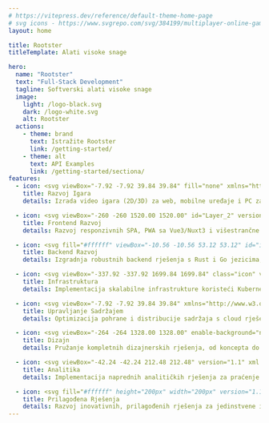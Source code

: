 ```yaml
---
# https://vitepress.dev/reference/default-theme-home-page
# svg icons - https://www.svgrepo.com/svg/384199/multiplayer-online-games-joystick?edit=true
layout: home

title: Rootster
titleTemplate: Alati visoke snage

hero:
  name: "Rootster"
  text: "Full-Stack Development"
  tagline: Softverski alati visoke snage
  image:
    light: /logo-black.svg
    dark: /logo-white.svg
    alt: Rootster
  actions:
    - theme: brand
      text: Istražite Rootster
      link: /getting-started/
    - theme: alt
      text: API Examples
      link: /getting-started/sectiona/
features:
  - icon: <svg viewBox="-7.92 -7.92 39.84 39.84" fill="none" xmlns="http://www.w3.org/2000/svg"><g id="SVGRepo_bgCarrier" stroke-width="0"></g><g id="SVGRepo_tracerCarrier" stroke-linecap="round" stroke-linejoin="round"></g><g id="SVGRepo_iconCarrier"> <path d="M6.00014 11H10.0001M8.00014 9V13M15.0001 12H15.0101M18.0001 10H18.0101M10.4491 5H13.5512C16.1761 5 17.4885 5 18.5187 5.49743C19.4257 5.9354 20.1793 6.63709 20.6808 7.51059C21.2503 8.5027 21.3438 9.81181 21.5309 12.43L21.7769 15.8745C21.8975 17.5634 20.5599 19 18.8667 19C18.0008 19 17.1796 18.6154 16.6253 17.9502L16.2501 17.5C15.907 17.0882 15.7354 16.8823 15.54 16.7159C15.1305 16.3672 14.6346 16.1349 14.1045 16.0436C13.8516 16 13.5836 16 13.0476 16H10.9527C10.4167 16 10.1487 16 9.89577 16.0436C9.36563 16.1349 8.86981 16.3672 8.46024 16.7159C8.26487 16.8823 8.09329 17.0882 7.75013 17.5L7.37497 17.9502C6.82064 18.6154 5.99949 19 5.13359 19C3.44037 19 2.10275 17.5634 2.22339 15.8745L2.46942 12.43C2.65644 9.81181 2.74994 8.5027 3.31951 7.51059C3.82098 6.63709 4.57458 5.9354 5.48159 5.49743C6.51176 5 7.8242 5 10.4491 5Z" stroke="#ffffff" stroke-width="2" stroke-linecap="round" stroke-linejoin="round"></path> </g></svg>
    title: Razvoj Igara
    details: Izrada video igara (2D/3D) za web, mobilne uređaje i PC za sve vrste klijenata.

  - icon: <svg viewBox="-260 -260 1520.00 1520.00" id="Layer_2" version="1.1" xml:space="preserve" xmlns="http://www.w3.org/2000/svg" xmlns:xlink="http://www.w3.org/1999/xlink" fill="#ffffff"><g id="SVGRepo_bgCarrier" stroke-width="0"></g><g id="SVGRepo_tracerCarrier" stroke-linecap="round" stroke-linejoin="round"></g><g id="SVGRepo_iconCarrier"> <g> <path d="M313.552,775.851c0,16.568,13.431,30,30,30h312.896c16.568,0,30-13.432,30-30v-53.012H313.552 V775.851z M500,745.096c10.632,0,19.25,8.618,19.25,19.25c0,10.631-8.618,19.25-19.25,19.25s-19.25-8.619-19.25-19.25 C480.75,753.714,489.368,745.096,500,745.096z" style="fill:#ffffff;"></path> <path d="M656.45,203.112h-9.504c-0.519-5.036-4.773-8.963-9.946-8.963h-41.333 c-5.173,0-9.427,3.928-9.946,8.963H343.55c-16.57,0-30,13.43-30,30v34.37c-5.522,0.001-9.997,4.478-9.997,10v34.003 c0,5.522,4.476,9.999,9.997,10v376.357h372.9v-464.73C686.45,216.542,673.02,203.112,656.45,203.112z M424.33,250.742h151.34 c6.91,0,12.5,5.6,12.5,12.5c0,3.46-1.4,6.58-3.66,8.84c-2.26,2.26-5.39,3.66-8.84,3.66H424.33c-6.91,0-12.5-5.59-12.5-12.5 C411.83,256.342,417.42,250.742,424.33,250.742z M575.67,650.202H424.33c-6.91,0-12.5-5.59-12.5-12.5c0-6.9,5.59-12.5,12.5-12.5 h151.34c6.91,0,12.5,5.6,12.5,12.5C588.17,644.612,582.58,650.202,575.67,650.202z M644.53,456.882c0,7.34-5.49,13.51-12.78,14.37 l-1.25,0.15c-12.46,1.47-23.03,9.67-27.81,21.28c-0.06,0.14-0.11,0.27-0.17,0.41c-4.86,11.64-3.25,24.97,4.56,34.87l0.77,0.98 c4.55,5.76,4.06,14.01-1.12,19.2l-9.07,9.06c-5.18,5.19-13.43,5.67-19.19,1.13l-0.99-0.78c-9.9-7.81-23.22-9.41-34.86-4.56 c-0.14,0.06-0.28,0.12-0.41,0.171c-11.61,4.789-19.81,15.35-21.28,27.82l-0.15,1.24c-0.86,7.29-7.04,12.78-14.37,12.78h-12.82 c-7.33,0-13.51-5.49-14.37-12.78l-0.15-1.25c-1.47-12.46-9.67-23.021-21.28-27.81c-0.13-0.05-0.27-0.11-0.41-0.171 c-11.64-4.85-24.96-3.25-34.86,4.56l-0.99,0.78c-5.76,4.54-14.01,4.06-19.19-1.13l-9.07-9.06c-5.18-5.19-5.67-13.44-1.12-19.2 l0.77-0.98c7.81-9.9,9.42-23.23,4.56-34.87c-0.05-0.14-0.11-0.27-0.17-0.41c-4.78-11.61-15.34-19.81-27.81-21.28l-1.25-0.15 c-7.29-0.86-12.78-7.03-12.78-14.37v-12.81c0-7.34,5.49-13.52,12.78-14.38l1.25-0.14c12.47-1.47,23.03-9.68,27.81-21.28 c0.06-0.14,0.12-0.28,0.17-0.41c4.86-11.64,3.25-24.97-4.56-34.87l-0.77-0.98c-4.55-5.76-4.06-14.01,1.12-19.2l9.07-9.06 c5.18-5.19,13.43-5.67,19.19-1.13l0.99,0.78c9.9,7.81,23.22,9.41,34.86,4.56c0.14-0.06,0.28-0.12,0.41-0.17 c11.61-4.79,19.81-15.35,21.28-27.82l0.15-1.25c0.86-7.28,7.04-12.771,14.37-12.771h12.82c7.33,0,13.51,5.49,14.37,12.771 l0.15,1.25c1.47,12.47,9.67,23.03,21.28,27.82c0.13,0.05,0.27,0.11,0.41,0.17c11.64,4.85,24.96,3.25,34.86-4.56l0.99-0.78 c5.76-4.54,14.01-4.06,19.19,1.13l9.07,9.06c5.18,5.19,5.67,13.44,1.12,19.2l-0.77,0.98c-7.81,9.9-9.42,23.23-4.56,34.87 c0.06,0.13,0.11,0.27,0.17,0.41c4.78,11.6,15.35,19.81,27.81,21.28l1.25,0.14c7.29,0.86,12.78,7.04,12.78,14.38V456.882z" style="fill:#ffffff;"></path> <path d="M494.69,369.462c-40.44,2.59-73.12,35.26-75.7,75.71c-3.13,48.93,37.38,89.44,86.32,86.32 c40.44-2.59,73.12-35.26,75.7-75.71C584.14,406.842,543.63,366.332,494.69,369.462z M487.5,488.642c0,5.15-4.18,9.33-9.33,9.33 h-16.34c-5.15,0-9.32-4.18-9.32-9.33v-16.34c0-5.15,4.17-9.33,9.32-9.33h16.34c5.15,0,9.33,4.18,9.33,9.33V488.642z M487.5,428.652 c0,5.15-4.18,9.32-9.33,9.32h-16.34c-5.15,0-9.32-4.17-9.32-9.32v-16.34c0-5.15,4.17-9.33,9.32-9.33h16.34 c5.15,0,9.33,4.18,9.33,9.33V428.652z M547.49,488.642c0,5.15-4.17,9.33-9.32,9.33h-16.34c-5.15,0-9.33-4.18-9.33-9.33v-16.34 c0-5.15,4.18-9.33,9.33-9.33h16.34c5.15,0,9.32,4.18,9.32,9.33V488.642z M547.49,428.652c0,5.15-4.17,9.32-9.32,9.32h-16.34 c-5.15,0-9.33-4.17-9.33-9.32v-16.34c0-5.15,4.18-9.33,9.33-9.33h16.34c5.15,0,9.32,4.18,9.32,9.33V428.652z" style="fill:#ffffff;"></path> <path d="M817.51,342.902v-60.82c16.34-5.27,28.16-20.6,28.16-38.7c0-22.46-18.2-40.66-40.66-40.66 c-22.46,0-40.67,18.2-40.67,40.66c0,18.1,11.83,33.43,28.17,38.7v60.82c0,8.93-7.27,16.2-16.21,16.2h-64.85v25h64.85 C799.02,384.102,817.51,365.622,817.51,342.902z" style="fill:#ffffff;"></path> <path d="M207.49,342.902v-60.82c16.34-5.27,28.17-20.6,28.17-38.7c0-22.46-18.21-40.66-40.67-40.66 s-40.66,18.2-40.66,40.66c0,18.1,11.82,33.43,28.16,38.7v60.82c0,22.72,18.49,41.2,41.21,41.2h64.85v-25H223.7 C214.76,359.102,207.49,351.832,207.49,342.902z" style="fill:#ffffff;"></path> <path d="M805.01,411.822c-18.3,0-33.77,12.08-38.88,28.7h-54.68v23.92h54.68 c5.11,16.63,20.58,28.71,38.88,28.71c22.46,0,40.66-18.21,40.66-40.67C845.67,430.022,827.47,411.822,805.01,411.822z" style="fill:#ffffff;"></path> <path d="M194.99,411.822c-22.46,0-40.66,18.2-40.66,40.66c0,22.46,18.2,40.67,40.66,40.67 c18.3,0,33.77-12.08,38.88-28.71h54.68v-23.92h-54.68C228.76,423.902,213.29,411.822,194.99,411.822z" style="fill:#ffffff;"></path> <path d="M182.49,558.052v60.81c-16.34,5.28-28.16,20.61-28.16,38.7c0,22.46,18.2,40.67,40.66,40.67 s40.67-18.21,40.67-40.67c0-18.09-11.83-33.42-28.17-38.7v-60.81c0-8.93,7.27-16.2,16.21-16.2h64.85v-25H223.7 C200.98,516.852,182.49,535.332,182.49,558.052z" style="fill:#ffffff;"></path> <path d="M817.51,618.862v-60.81c0-22.72-18.49-41.2-41.21-41.2h-64.85v25h64.85 c8.94,0,16.21,7.27,16.21,16.2v60.81c-16.34,5.28-28.17,20.61-28.17,38.7c0,22.46,18.21,40.67,40.67,40.67 c22.46,0,40.66-18.21,40.66-40.67C845.67,639.472,833.85,624.142,817.51,618.862z" style="fill:#ffffff;"></path> </g> </g></svg>
    title: Frontend Razvoj
    details: Razvoj responzivnih SPA, PWA sa Vue3/Nuxt3 i višestrančne aplikacija koristeći Alpine.js, HTMX...

  - icon: <svg fill="#ffffff" viewBox="-10.56 -10.56 53.12 53.12" id="icon" xmlns="http://www.w3.org/2000/svg"><g id="SVGRepo_bgCarrier" stroke-width="0"></g><g id="SVGRepo_tracerCarrier" stroke-linecap="round" stroke-linejoin="round"></g><g id="SVGRepo_iconCarrier"><defs><style>.cls-1{fill:none;}</style></defs><title>datastore</title><circle cx="23" cy="23" r="1"></circle><rect x="8" y="22" width="12" height="2"></rect><circle cx="23" cy="9" r="1"></circle><rect x="8" y="8" width="12" height="2"></rect><path d="M26,14a2,2,0,0,0,2-2V6a2,2,0,0,0-2-2H6A2,2,0,0,0,4,6v6a2,2,0,0,0,2,2H8v4H6a2,2,0,0,0-2,2v6a2,2,0,0,0,2,2H26a2,2,0,0,0,2-2V20a2,2,0,0,0-2-2H24V14ZM6,6H26v6H6ZM26,26H6V20H26Zm-4-8H10V14H22Z"></path><rect id="_Transparent_Rectangle_" data-name="<Transparent Rectangle>" class="cls-1" width="32" height="32"></rect></g></svg>
    title: Backend Razvoj
    details: Izgradnja robustnih backend rješenja s Rust i Go jezicima, uključujući API-e, koristeći Docker za razvoj i distribuciju.

  - icon: <svg viewBox="-337.92 -337.92 1699.84 1699.84" class="icon" version="1.1" xmlns="http://www.w3.org/2000/svg" fill="#ffffff"><g id="SVGRepo_bgCarrier" stroke-width="0"></g><g id="SVGRepo_tracerCarrier" stroke-linecap="round" stroke-linejoin="round"></g><g id="SVGRepo_iconCarrier"><path d="M464.8 409.7C431.9 365 378.9 336 319.2 336c-99.8 0-180.7 80.9-180.7 180.7s80.9 180.7 180.7 180.7h297.3c149.3 0 270.3-121 270.3-270.3s-121-270.3-270.3-270.3c-118.7 0-219.6 76.5-255.9 183" fill="#FFFFFF"></path><path d="M823.5 766.5c0-3.2 0.5-6.3 1.5-9.2H631V417.4c0-5.5-4.5-10-10-10s-10 4.5-10 10v359.9h214.6c-1.3-3.3-2.1-7-2.1-10.8z" fill="#ffffff"></path><path d="M230.2 791.7c-3.5-8.7-12-14.9-22-14.9-13.1 0-23.7 10.6-23.7 23.7s10.6 23.7 23.7 23.7c9.5 0 17.7-5.6 21.5-13.7 1.4-3 2.2-6.4 2.2-10 0-3.1-0.6-6.1-1.7-8.8z" fill="#ffffff"></path><path d="M852.2 737.9c-12.6 0-23.3 8.1-27.1 19.4-1 2.9-1.5 6-1.5 9.2 0 3.8 0.7 7.4 2.1 10.8 4.3 10.5 14.5 17.9 26.6 17.9 15.8 0 28.7-12.8 28.7-28.7-0.1-15.8-13-28.6-28.8-28.6zM700 257.7c2.1-5.1-0.3-11-5.4-13.1-78-32.3-135.3-15.6-169.6 4.1-37.2 21.3-55.7 50.2-56.4 51.5-2.9 4.7-1.5 10.8 3.1 13.8 1.7 1 3.5 1.5 5.3 1.5 3.3 0 6.6-1.6 8.5-4.6 0.2-0.3 17.1-26.4 50.2-45.2 44.1-24.9 94.9-25.8 151.2-2.5 5.1 2 11-0.4 13.1-5.5z" fill="#ffffff"></path><path d="M852.2 819.8c-12.4 0-22.9 7.8-26.9 18.8H534.5V717.3H611v-40h-76.5V537.9c0-5.5-4.5-10-10-10s-10 4.5-10 10v139.4h-66.9V537.9c0-5.5-4.5-10-10-10s-10 4.5-10 10v139.4H319.2c-88.6 0-160.7-72.1-160.7-160.7s72.1-160.7 160.7-160.7c50.9 0 99.3 24.5 129.5 65.6 6.5 8.9 19.1 10.8 28 4.3 8.9-6.5 10.8-19.1 4.3-28-18.3-24.8-42.4-45.4-69.7-59.5-7.9-4.1-16.1-7.7-24.5-10.7 39.3-91 129.3-150.8 229.8-150.8 138 0 250.3 112.3 250.3 250.3 0 133.1-104.4 242.2-235.7 249.8V717c72.1-3.5 139.3-33.3 190.7-84.7 54.8-54.8 85-127.7 85-205.2s-30.2-150.4-85-205.2c-54.8-54.8-127.7-85-205.2-85-118.8 0-224.9 72.1-269.1 181.2-9.3-1.3-18.8-2-28.2-2-110.7 0-200.7 90-200.7 200.7s90 200.7 200.7 200.7h108.4v73.9H250.9c-4.3-19.6-21.8-34.4-42.7-34.4-24.1 0-43.7 19.6-43.7 43.7s19.6 43.7 43.7 43.7c20.4 0 37.6-14.1 42.4-33h197v-93.9h66.9v141.3h310.9c4.1 10.8 14.6 18.5 26.8 18.5 15.8 0 28.7-12.8 28.7-28.7 0-16-12.9-28.8-28.7-28.8z m-622.5-9.3c-3.8 8.1-12 13.7-21.5 13.7-13.1 0-23.7-10.6-23.7-23.7s10.6-23.7 23.7-23.7c9.9 0 18.5 6.2 22 14.9 1.1 2.7 1.7 5.7 1.7 8.8 0 3.6-0.8 7-2.2 10z" fill="#ffffff"></path></g></svg>
    title: Infrastruktura
    details: Implementacija skalabilne infrastrukture koristeći Kubernetes, s fokusom na CI/CD za visoku dostupnost.

  - icon: <svg viewBox="-7.92 -7.92 39.84 39.84" xmlns="http://www.w3.org/2000/svg" fill="#ffffff"><g id="SVGRepo_bgCarrier" stroke-width="0"></g><g id="SVGRepo_tracerCarrier" stroke-linecap="round" stroke-linejoin="round"></g><g id="SVGRepo_iconCarrier"><path d="M1 6v12h9V6zm8 11H2V7h7zm-8 3h22v1H1zM1 3h22v1H1zm11 4h11v1H12zm0 3h11v1H12zm0 3h11v1H12zm0 3h11v1H12z"></path><path fill="none" d="M0 0h24v24H0z"></path></g></svg>
    title: Upravljanje Sadržajem
    details: Optimizacija pohrane i distribucije sadržaja s cloud rješenjima i CDN-ovima za efikasno upravljanje digitalnim imovinama.

  - icon: <svg viewBox="-264 -264 1328.00 1328.00" enable-background="new 0 0 800 800" id="GUIDE" version="1.1" xml:space="preserve" xmlns="http://www.w3.org/2000/svg" xmlns:cc="http://creativecommons.org/ns#" xmlns:dc="http://purl.org/dc/elements/1.1/" xmlns:inkscape="http://www.inkscape.org/namespaces/inkscape" xmlns:rdf="http://www.w3.org/1999/02/22-rdf-syntax-ns#" xmlns:sodipodi="http://sodipodi.sourceforge.net/DTD/sodipodi-0.dtd" xmlns:svg="http://www.w3.org/2000/svg" xmlns:xlink="http://www.w3.org/1999/xlink" fill="#ffffff"><g id="SVGRepo_bgCarrier" stroke-width="0"></g><g id="SVGRepo_tracerCarrier" stroke-linecap="round" stroke-linejoin="round"></g><g id="SVGRepo_iconCarrier"> <g> <path d="M776.557,119.544c0.357-21.353-7.375-41.042-21.771-55.438c-7.812-7.81-20.475-7.81-28.285,0.001s-7.811,20.474,0,28.284 c6.663,6.662,10.236,16.067,10.063,26.484c-0.166,9.938-3.928,19.534-10.063,25.669c-12.725,12.725-139.57,124.086-238.635,210.734 L463.586,331c72.32-82.747,162.068-185.064,197.172-223.914l7.986,7.987c7.811,7.811,20.475,7.812,28.284,0.002 c7.812-7.81,7.813-20.473,0.003-28.284L674.35,64.108c-3.75-3.751-8.838-5.859-14.142-5.859h-0.001 c-5.305,0-10.391,2.107-14.142,5.857c-12.171,12.17-86.618,96.725-153.792,173.381c-18.065-27.343-42.194-50.865-70.895-68.921 c-41.949-26.391-90.855-39.772-145.362-39.772c-11.991,0-23.854,0.756-35.257,2.249c-10.953,1.434-18.669,11.474-17.236,22.427 c1.434,10.952,11.473,18.668,22.426,17.235c9.689-1.268,19.805-1.911,30.066-1.911c82.994,0,152.612,37.208,188.714,100.146 c-33.688,38.495-62.632,71.651-76.59,87.649c-24.918,3.395-43.511,13.592-56.621,31.078 c-12.189,16.257-17.532,35.673-23.188,56.229c-6.82,24.786-13.872,50.416-33.983,70.526c-5.721,5.72-7.432,14.322-4.336,21.796 s10.389,12.347,18.478,12.347c53.825,0,96.486-11.473,126.799-34.099c27.317-20.391,43.6-49.341,47.45-84.105 c51.533-45.007,273.565-239.051,292.047-257.533C768.281,159.333,776.217,139.911,776.557,119.544z M457.684,381.666 c-6.01,5.251-11.836,10.341-17.438,15.232l-18.261-18.26c4.887-5.601,9.976-11.432,15.226-17.444L457.684,381.666z M391.361,482.411c-15.732,11.744-36.668,19.57-62.509,23.403c8.793-17.681,13.726-35.608,18.045-51.307 c9.27-33.688,14.916-50.596,37.758-56.63l36.929,36.928C417.518,454.463,407.401,470.438,391.361,482.411z"></path> <path d="M178.311,189.959c2.913,0,5.872-0.64,8.671-1.989c1.795-0.866,3.639-1.717,5.479-2.528 c10.105-4.461,14.681-16.269,10.22-26.374c-4.461-10.104-16.268-14.68-26.374-10.22c-2.247,0.992-4.5,2.032-6.697,3.091 c-9.949,4.797-14.126,16.752-9.33,26.701C163.728,185.79,170.871,189.959,178.311,189.959z"></path> <path d="M322.839,570.789c-11.035-0.108-20.099,8.729-20.224,19.773c-0.863,76.887-12.47,111.188-78.964,111.188 c-37.276,0-76.396-27.269-107.328-74.813C82.216,574.51,63.432,506.443,63.432,435.274c0-92.393,27.9-169.269,78.561-216.465 c8.082-7.529,8.53-20.185,1.001-28.267s-20.185-8.53-28.267-1.001c-29.841,27.801-52.93,63.923-68.627,107.363 c-15.042,41.626-22.668,88.181-22.668,138.37c0,78.821,21.083,154.636,59.363,213.476c38.451,59.104,89.792,93.001,140.856,93.001 c48.841,0,82.882-17.187,101.175-51.082c15.706-29.104,17.416-66.701,17.786-99.657 C342.736,579.967,333.884,570.912,322.839,570.789z"></path> <path d="M421.257,274.597c0-36.74-29.891-66.631-66.631-66.631c-36.741,0-66.633,29.891-66.633,66.631 c0,36.741,29.892,66.633,66.633,66.633C391.366,341.229,421.257,311.338,421.257,274.597z M327.993,274.597 c0-14.685,11.947-26.631,26.633-26.631c14.685,0,26.631,11.946,26.631,26.631c0,14.686-11.946,26.633-26.631,26.633 C339.94,301.229,327.993,289.282,327.993,274.597z"></path> <path d="M195.826,365.177c36.741,0,66.632-29.891,66.632-66.631c0-36.741-29.891-66.632-66.632-66.632 s-66.632,29.891-66.632,66.632C129.194,335.286,159.085,365.177,195.826,365.177z M195.826,271.914 c14.685,0,26.632,11.947,26.632,26.632s-11.947,26.631-26.632,26.631s-26.632-11.946-26.632-26.631 S181.142,271.914,195.826,271.914z"></path> <path d="M211.417,451.638c0-36.741-29.891-66.633-66.632-66.633s-66.632,29.892-66.632,66.633c0,36.74,29.891,66.631,66.632,66.631 S211.417,488.378,211.417,451.638z M144.785,478.269c-14.685,0-26.632-11.946-26.632-26.631c0-14.686,11.947-26.633,26.632-26.633 s26.632,11.947,26.632,26.633C171.417,466.322,159.47,478.269,144.785,478.269z"></path> <path d="M214.792,674.175c36.741,0,66.633-29.891,66.633-66.631s-29.892-66.631-66.633-66.631 c-36.74,0-66.631,29.891-66.631,66.631S178.052,674.175,214.792,674.175z M214.792,580.913c14.686,0,26.633,11.946,26.633,26.631 s-11.947,26.631-26.633,26.631c-14.684,0-26.631-11.946-26.631-26.631S200.108,580.913,214.792,580.913z"></path> </g> </g></svg>
    title: Dizajn
    details: Pružanje kompletnih dizajnerskih rješenja, od koncepta do finalne pripreme, za digitalne i tiskane medije.

  - icon: <svg viewBox="-42.24 -42.24 212.48 212.48" version="1.1" xml:space="preserve" xmlns="http://www.w3.org/2000/svg" xmlns:xlink="http://www.w3.org/1999/xlink" fill="#ffffff"><g id="SVGRepo_bgCarrier" stroke-width="0"></g><g id="SVGRepo_tracerCarrier" stroke-linecap="round" stroke-linejoin="round"></g><g id="SVGRepo_iconCarrier"> <style type="text/css"> .st0{display:none;} .st1{display:inline;} .st2{fill:none;stroke:#ffffff;stroke-width:8;stroke-linecap:round;stroke-linejoin:round;stroke-miterlimit:10;} </style> <g class="st0" id="Layer_1"></g> <g id="Layer_2"> <path class="st2" d="M72.3,19.3c20.1,0,36.4,16.3,36.4,36.4H72.3V19.3z"></path> <path class="st2" d="M55.7,57.7V35.9c-20.1,0-36.4,16.3-36.4,36.4s16.3,36.4,36.4,36.4s36.4-16.3,36.4-36.4H55.7"></path> </g> </g></svg>
    title: Analitika
    details: Implementacija naprednih analitičkih rješenja za praćenje performansi i sigurnosti aplikacija u stvarnom vremenu.

  - icon: <svg fill="#ffffff" height="200px" width="200px" version="1.1" id="Capa_1" xmlns="http://www.w3.org/2000/svg" xmlns:xlink="http://www.w3.org/1999/xlink" viewBox="-76.16 -76.16 383.12 383.12" xml:space="preserve"><g id="SVGRepo_bgCarrier" stroke-width="0"></g><g id="SVGRepo_tracerCarrier" stroke-linecap="round" stroke-linejoin="round"></g><g id="SVGRepo_iconCarrier"> <g> <path d="M60.357,63.289c-2.929-2.929-7.678-2.93-10.606-0.001L2.197,110.836C0.79,112.243,0,114.151,0,116.14 c0,1.989,0.79,3.896,2.196,5.303l47.348,47.35c1.465,1.465,3.384,2.197,5.304,2.197c1.919,0,3.839-0.732,5.303-2.196 c2.93-2.929,2.93-7.678,0.001-10.606L18.107,116.14l42.25-42.245C63.286,70.966,63.286,66.217,60.357,63.289z"></path> <path d="M228.598,110.639l-47.355-47.352c-2.928-2.928-7.677-2.929-10.606,0.001c-2.929,2.929-2.929,7.678,0.001,10.607 l42.051,42.048l-42.249,42.243c-2.93,2.929-2.93,7.678-0.001,10.606c1.465,1.465,3.384,2.197,5.304,2.197 c1.919,0,3.839-0.732,5.303-2.196l47.554-47.547c1.407-1.406,2.197-3.314,2.197-5.304 C230.795,113.954,230.005,112.046,228.598,110.639z"></path> <path d="M155.889,61.302c-3.314-2.484-8.017-1.806-10.498,1.51l-71.994,96.184c-2.482,3.316-1.807,8.017,1.51,10.498 c1.348,1.01,2.925,1.496,4.488,1.496c2.282,0,4.537-1.038,6.01-3.006L157.398,71.8C159.881,68.484,159.205,63.784,155.889,61.302z"></path> </g> </g></svg>
    title: Prilagođena Rješenja
    details: Razvoj inovativnih, prilagođenih rješenja za jedinstvene i specifične potrebe svakog klijenta.
---
```

